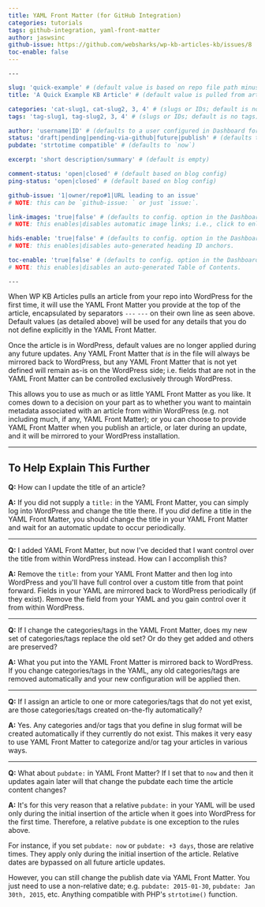```yaml
---
title: YAML Front Matter (for GitHub Integration)
categories: tutorials
tags: github-integration, yaml-front-matter
author: jaswsinc
github-issue: https://github.com/websharks/wp-kb-articles-kb/issues/8
toc-enable: false
---
```


`---`

```yaml
slug: 'quick-example' # (default value is based on repo file path minus extension)
title: 'A Quick Example KB Article' # (default value is pulled from article body)

categories: 'cat-slug1, cat-slug2, 3, 4' # (slugs or IDs; default is no categories)
tags: 'tag-slug1, tag-slug2, 3, 4' # (slugs or IDs; default is no tags)

author: 'username|ID' # (defaults to a user configured in Dashboard for KB articles)
status: 'draft|pending|pending-via-github|future|publish' # (defaults to pending-via-github)
pubdate: 'strtotime compatible' # (defaults to `now`)

excerpt: 'short description/summary' # (default is empty)

comment-status: 'open|closed' # (default based on blog config)
ping-status: 'open|closed' # (default based on blog config)

github-issue: '1|owner/repo#1|URL leading to an issue'
# NOTE: this can be `github-issue: ` or just `issue:`.

link-images: 'true|false' # (defaults to config. option in the Dashboard)
# NOTE: this enables|disables automatic image links; i.e., click to enlarge.

hids-enable: 'true|false' # (defaults to config. option in the Dashboard)
# NOTE: this enables|disables auto-generated heading ID anchors.

toc-enable: 'true|false' # (defaults to config. option in the Dashboard)
# NOTE: this enables|disables an auto-generated Table of Contents.
```

`---`

When WP KB Articles pulls an article from your repo into WordPress for the first time, it will use the YAML Front Matter you provide at the top of the article, encapsulated by separators `---` `---` on their own line as seen above. Default values (as detailed above) will be used for any details that you do not define explicitly in the YAML Front Matter.

Once the article is in WordPress, default values are no longer applied during any future updates. Any YAML Front Matter that _is_ in the file will always be mirrored back to WordPress, but any YAML Front Matter that is not yet defined will remain as-is on the WordPress side; i.e. fields that are not in the YAML Front Matter can be controlled exclusively through WordPress.

This allows you to use as much or as little YAML Front Matter as you like. It comes down to a decision on your part as to whether you want to maintain metadata associated with an article from within WordPress (e.g. not including much, if any, YAML Front Matter); or you can choose to provide YAML Front Matter when you publish an article, or later during an update, and it will be mirrored to your WordPress installation.

---

## To Help Explain This Further

**Q:** How can I update the title of an article?

**A:** If you did not supply a `title:` in the YAML Front Matter, you can simply log into WordPress and change the title there. If you _did_ define a title in the YAML Front Matter, you should change the title in your YAML Front Matter and wait for an automatic update to occur periodically.

---

**Q:** I added YAML Front Matter, but now I've decided that I want control over the title from within WordPress instead. How can I accomplish this?

**A:** Remove the `title:` from your YAML Front Matter and then log into WordPress and you'll have full control over a custom title from that point forward. Fields in your YAML are mirrored back to WordPress periodically (if they exist). Remove the field from your YAML and you gain control over it from within WordPress.

---

**Q:** If I change the categories/tags in the YAML Front Matter, does my new set of categories/tags replace the old set? Or do they get added and others are preserved?

**A:** What you put into the YAML Front Matter is mirrored back to WordPress. If you change categories/tags in the YAML, any old categories/tags are removed automatically and your new configuration will be applied then.

---

**Q:** If I assign an article to one or more categories/tags that do not yet exist, are those categories/tags created on-the-fly automatically?

**A:** Yes. Any categories and/or tags that you define in slug format will be created automatically if they currently do not exist. This makes it very easy to use YAML Front Matter to categorize and/or tag your articles in various ways.

---

**Q:** What about `pubdate:` in YAML Front Matter? If I set that to `now` and then it updates again later will that change the pubdate each time the article content changes?

**A:** It's for this very reason that a relative `pubdate:` in your YAML will be used only during the initial insertion of the article when it goes into WordPress for the first time. Therefore, a relative `pubdate` is one exception to the rules above.

For instance, if you set `pubdate: now` or `pubdate: +3 days`, those are relative times. They apply only during the initial insertion of the article. Relative dates are bypassed on all future article updates.

However, you can still change the publish date via YAML Front Matter. You just need to use a non-relative date; e.g. `pubdate: 2015-01-30`, `pubdate: Jan 30th, 2015`, etc. Anything compatible with PHP's `strtotime()` function.
